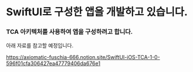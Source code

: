 # SwiftUI로 구성한 앱을 개발하고 있습니다. 

### TCA 아키텍처를 사용하여 앱을 구성하려고 합니다.

아래 자료를 참고할 예정입니다.

https://axiomatic-fuschia-666.notion.site/SwiftUI-iOS-TCA-1-0-596f01cfa306427ea47779406da676e1
